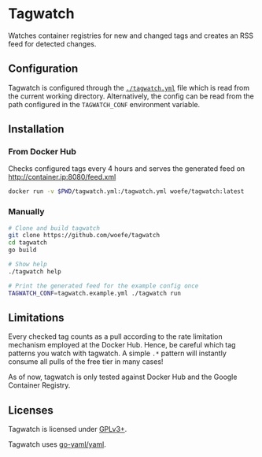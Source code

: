 # Tagwatch

Watches container registries for new and changed tags and creates an RSS feed for detected changes.

## Configuration
Tagwatch is configured through the [`./tagwatch.yml`](./tagwatch.example.yml) file which is read from the current working directory.
Alternatively, the config can be read from the path configured in the `TAGWATCH_CONF` environment variable.

## Installation
### From Docker Hub
Checks configured tags every 4 hours and serves the generated feed on http://container.ip:8080/feed.xml
```bash
docker run -v $PWD/tagwatch.yml:/tagwatch.yml woefe/tagwatch:latest
```

### Manually
```bash
# Clone and build tagwatch
git clone https://github.com/woefe/tagwatch
cd tagwatch
go build

# Show help
./tagwatch help

# Print the generated feed for the example config once
TAGWATCH_CONF=tagwatch.example.yml ./tagwatch run
```

## Limitations
Every checked tag counts as a pull according to the rate limitation mechanism employed at the Docker Hub.
Hence, be careful which tag patterns you watch with tagwatch.
A simple `.*` pattern will instantly consume all pulls of the free tier in many cases!

As of now, tagwatch is only tested against Docker Hub and the Google Container Registry.

## Licenses
Tagwatch is licensed under [GPLv3+](./COPYING).

Tagwatch uses [go-yaml/yaml](https://github.com/go-yaml/yaml/tree/v2).
